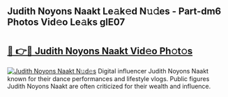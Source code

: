 ## Judith Noyons Naakt Le𝚊k𝚎d N𝚞𝚍es - Part-dm6 Photos Vid𝚎o Le𝚊ks glE07

# <h2><a href="http://fb2pbl.evod.top/?m=Judith+Noyons+Naakt">🔗 👉🔴 Judith Noyons Naakt Vid𝚎o Ph𝚘t𝚘s</a></h2>

[![Judith Noyons Naakt N𝚞d𝚎s](https://i.imgur.com/8V9OHl7.gif)](http://fb2pbl.evod.top/?m=Judith+Noyons+Naakt)
Digital influencer Judith Noyons Naakt known for their dance performances and lifestyle vlogs. Public figures Judith Noyons Naakt are often criticized for their wealth and influence. 
